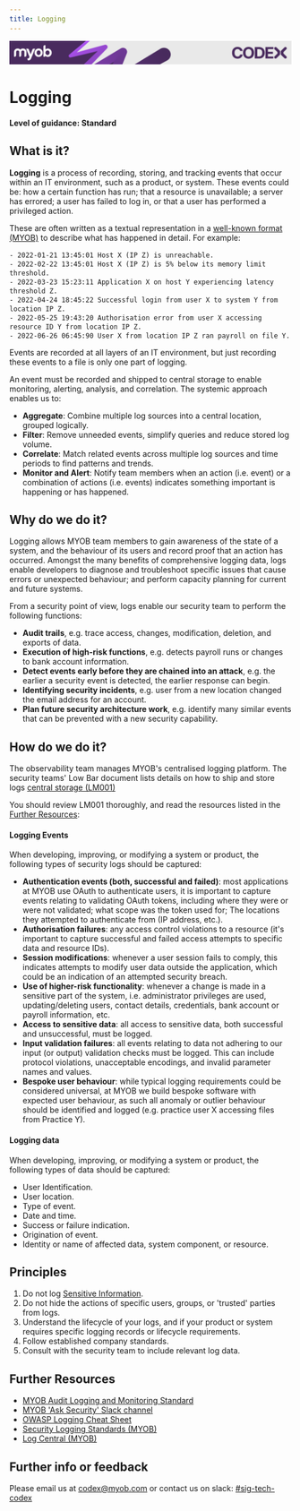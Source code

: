 ```yaml
---
title: Logging
---
```

<!-- confluence-page-id: 9294021813 -->
![](../assets/BANNER.png)

# Logging

#### Level of guidance: Standard

## What is it?

**Logging** is a process of recording, storing, and tracking events that occur within an IT environment, such as a product, or system. These events could be: how a certain function has run; that a resource is unavailable; a server has errored; a user has failed to log in, or that a user has performed a privileged action.

These are often written as a textual representation in a [well-known format (MYOB)](https://myobconfluence.atlassian.net/wiki/spaces/security/pages/2617967171/Security+Logging+Standards.) to describe what has happened in detail. For example:

```
- 2022-01-21 13:45:01 Host X (IP Z) is unreachable.
- 2022-02-22 13:45:01 Host X (IP Z) is 5% below its memory limit threshold.
- 2022-03-23 15:23:11 Application X on host Y experiencing latency threshold Z.
- 2022-04-24 18:45:22 Successful login from user X to system Y from location IP Z.
- 2022-05-25 19:43:20 Authorisation error from user X accessing resource ID Y from location IP Z.
- 2022-06-26 06:45:90 User X from location IP Z ran payroll on file Y.
```

Events are recorded at all layers of an IT environment, but just recording these events to a file is only one part of logging.

An event must be recorded and shipped to central storage to enable monitoring, alerting, analysis, and correlation. The systemic approach enables us to:

* **Aggregate**: Combine multiple log sources into a central location, grouped logically.
* **Filter**: Remove unneeded events, simplify queries and reduce stored log volume.
* **Correlate**: Match related events across multiple log sources and time periods to find patterns and trends.
* **Monitor and Alert**: Notify team members when an action (i.e. event) or a combination of actions (i.e. events) indicates something important is happening or has happened.

## Why do we do it?

Logging allows MYOB team members to gain awareness of the state of a system, and the behaviour of its users and record proof that an action has occurred. Amongst the many benefits of comprehensive logging data, logs enable developers to diagnose and troubleshoot specific issues that cause errors or unexpected behaviour; and perform capacity planning for current and future systems.

From a security point of view, logs enable our security team to perform the following functions:

* **Audit trails**, e.g. trace access, changes, modification, deletion, and exports of data.
* **Execution of high-risk functions**, e.g. detects payroll runs or changes to bank account information.
* **Detect events early before they are chained into an attack**, e.g. the earlier a security event is detected, the earlier response can begin.
* **Identifying security incidents**, e.g. user from a new location changed the email address for an account.
* **Plan future security architecture work**, e.g. identify many similar events that can be prevented with a new security capability.

## How do we do it?

The observability team manages MYOB's centralised logging platform. The security teams' Low Bar document lists details on how to ship and store logs [central storage (LM001)](https://myobconfluence.atlassian.net/wiki/spaces/security/pages/8903622866/Low+Bar+Security+Requirements)

You should review LM001 thoroughly, and read the resources listed in the [Further Resources](#further-resources):

#### Logging Events

When developing, improving, or modifying a system or product, the following types of security logs should be captured:

* **Authentication events (both, successful and failed)**: most applications at MYOB use OAuth to authenticate users, it is important to capture events relating to validating OAuth tokens, including where they were or were not validated; what scope was the token used for; The locations they attempted to authenticate from (IP address, etc.).
* **Authorisation failures**: any access control violations to a resource (it's important to capture successful and failed access attempts to specific data and resource IDs).
* **Session modifications**: whenever a user session fails to comply, this indicates attempts to modify user data outside the application, which could be an indication of an attempted security breach.
* **Use of higher-risk functionality**: whenever a change is made in a sensitive part of the system, i.e. administrator privileges are used, updating/deleting users, contact details, credentials, bank account or payroll information, etc.
* **Access to sensitive data**: all access to sensitive data, both successful and unsuccessful, must be logged.
* **Input validation failures**: all events relating to data not adhering to our input (or output) validation checks must be logged. This can include protocol violations, unacceptable encodings, and invalid parameter names and values.
* **Bespoke user behaviour**: while typical logging requirements could be considered universal, at MYOB we build bespoke software with expected user behaviour, as such all anomaly or outlier behaviour should be identified and logged (e.g. practice user X accessing files from Practice Y).

#### Logging data

When developing, improving, or modifying a system or product, the following types of data should be captured:

* User Identification.
* User location.
* Type of event.
* Date and time.
* Success or failure indication.
* Origination of event.
* Identity or name of affected data, system component, or resource.

## Principles

1. Do not log [Sensitive Information](./information-classification.md).
1. Do not hide the actions of specific users, groups, or 'trusted' parties from logs.
1. Understand the lifecycle of your logs, and if your product or system requires specific logging records or lifecycle requirements.
1. Follow established company standards.
1. Consult with the security team to include relevant log data.

## Further Resources

* [MYOB Audit Logging and Monitoring Standard](https://myobo365.sharepoint.com/sites/IQMS/Shared%20Documents/Policies%20and%20Documentation/All%20MYOB%20Standards%20-%20Published/MYOB%20Audit%20Logging%20and%20Monitoring%20Standard.pdf)
* [MYOB 'Ask Security' Slack channel](https://myob.slack.com/archives/CANT8SKFY)
* [OWASP Logging Cheat Sheet](https://cheatsheetseries.owasp.org/cheatsheets/Logging_Cheat_Sheet.html)
* [Security Logging Standards (MYOB)](https://myobconfluence.atlassian.net/wiki/spaces/security/pages/2617967171/Security+Logging+Standards.)
* [Log Central (MYOB)](https://github.com/MYOB-Technology/ops-docs/blob/master/logging/log-central.md)

## Further info or feedback

Please email us at <codex@myob.com> or contact us on slack: [#sig-tech-codex](https://myob.slack.com/archives/C02N8ADPGUX)
